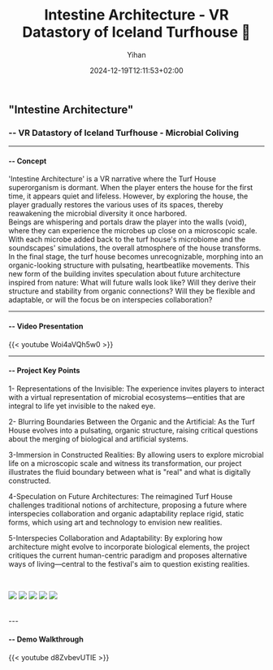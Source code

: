 ﻿---
title: "Intestine Architecture - VR Datastory of Iceland Turfhouse 🧇"
date: 2024-12-19T12:11:53+02:00
hidemeta: true
draft: false
author: ["Yihan"]
keywords: 
- VR
tags:
- VR
- Coding
- 3D
- Interactive
- Playful
description: ""
showToc: true
TocOpen: true
showbreadcrumbs: true
disableShare: true
weight: 268
cover:
    image: "projects/IntestineArch/IArchCover.jpg"
    caption: "Intestine Architecture - VR Project"
    alt: ""
    relative: false

---

## "Intestine Architecture"
### -- VR Datastory of Iceland Turfhouse - Microbial Coliving

---

#### -- Concept

'Intestine Architecture' is a VR narrative where the Turf House superorganism is dormant. When the player enters the house for the first time, it appears quiet and lifeless. However, by exploring the house, the player gradually restores the various uses of its spaces, thereby reawakening the microbial diversity it once harbored. 
</br>
Beings are whispering and portals draw the player into the walls (void), where they can experience the microbes up close on a microscopic scale. With each microbe added back to the turf house's microbiome and the soundscapes' simulations, the overall atmosphere of the house transforms. 
</br>
In the final stage, the turf house becomes unrecognizable, morphing into an organic-looking structure with pulsating, heartbeatlike movements. This new form of the building invites speculation about future architecture inspired from nature: What will future walls look like? Will they derive their structure and stability from organic connections? Will they be flexible and adaptable, or will the focus be on interspecies collaboration?

---

#### -- Video Presentation

{{< youtube Woi4aVQh5w0 >}}

---

#### -- Project Key Points

1- Representations of the Invisible: 
The experience invites players to interact with a virtual representation of microbial ecosystems—entities that are integral to life yet invisible to the naked eye.

2- Blurring Boundaries Between the Organic and the Artificial: 
As the Turf House evolves into a pulsating, organic structure, raising critical questions about the merging of biological and artificial systems.

3-Immersion in Constructed Realities: 
By allowing users to explore microbial life on a microscopic scale and witness its transformation, our project illustrates the fluid boundary between what is "real" and what is digitally constructed.

4-Speculation on Future Architectures: 
The reimagined Turf House challenges traditional notions of architecture, proposing a future where interspecies collaboration and organic adaptability replace rigid, static forms, which using art and technology to envision new realities.

5-Interspecies Collaboration and Adaptability: 
By exploring how architecture might evolve to incorporate biological elements, the project critiques the current human-centric paradigm and proposes alternative ways of living—central to the festival's aim to question existing realities.

</br>

![](IA00.png)
![](IA03.png)
![](IA04.png)
![](IA05.png)
![](10.png)

</br>
---

#### -- Demo Walkthrough

{{< youtube d8ZvbevUTIE >}}